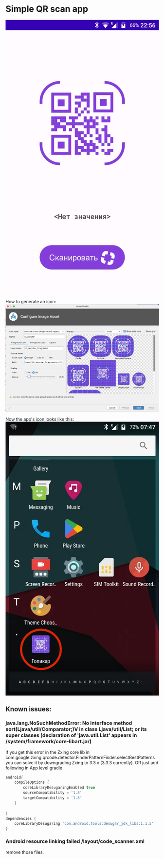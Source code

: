 # Simple QR scan app
![screenshot](README/screen.webp)

How to generate an icon:
![screenshot](README/image.webp)

Now the app's icon looks like this:
![screenshot](README/desktop.webp)
## Known issues:
### java.lang.NoSuchMethodError: No interface method sort(Ljava/util/Comparator;)V in class Ljava/util/List; or its super classes (declaration of 'java.util.List' appears in /system/framework/core-libart.jar)
If you get this error in the Zxing core lib in com.google.zxing.qrcode.detector.FinderPatternFinder.selectBestPatterns you can solve it by downgrading Zxing to 3.3.x (3.3.3 currently).
OR just add following in App level gradle
```groovy
android{
    compileOptions {
        coreLibraryDesugaringEnabled true
        sourceCompatibility = '1.8'
        targetCompatibility = '1.8'
    }

}
dependencies {
    coreLibraryDesugaring 'com.android.tools:desugar_jdk_libs:1.1.5'
}
```

### Android resource linking failed /layout/code_scanner.xml
remove those files.